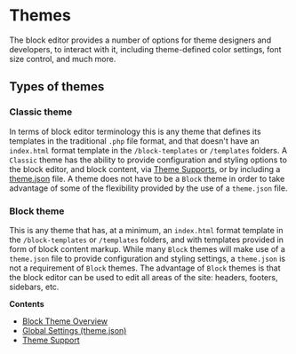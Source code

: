 # Themes

The block editor provides a number of options for theme designers and developers, to interact with it, including theme-defined color settings, font size control, and much more.

## Types of themes

### Classic theme

In terms of block editor terminology this is any theme that defines its templates in the traditional `.php` file format, and that doesn't have an `index.html` format template in the `/block-templates` or `/templates` folders. A `Classic` theme has the ability to provide configuration and styling options to the block editor, and block content, via [Theme Supports](/docs/how-to-guides/themes/theme-support.md), or by including a [theme.json](/docs/how-to-guides/themes/theme-json.md) file. A theme does not have to be a `Block` theme in order to take advantage of some of the flexibility provided by the use of a `theme.json` file.

### Block theme

This is any theme that has, at a minimum, an `index.html` format template in the `/block-templates` or `/templates` folders, and with templates  provided in form of block content markup. While many `Block` themes will make use of a `theme.json` file to provide configuration and styling settings, a `theme.json` is not a requirement of `Block` themes. The advantage of `Block` themes is that the block editor can be used to edit all areas of the site: headers, footers, sidebars, etc.

**Contents**

- [Block Theme Overview](/docs/how-to-guides/themes/block-theme-overview.md)
- [Global Settings (theme.json)](/docs/how-to-guides/themes/theme-json.md)
- [Theme Support](/docs/how-to-guides/themes/theme-support.md)
